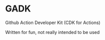 # GADK
Github Action Developer Kit (CDK for Actions)

Written for fun, not really intended to be used
